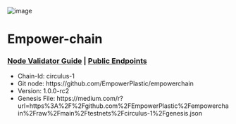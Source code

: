 ![image](https://github.com/Cumulo-pro/Empower-chain/assets/2853158/fec9fe54-ba49-47d1-91f0-087341404397)


# Empower-chain

<h3><a href="https://github.com/Cumulo-pro/Empower-chain/wiki/Validator-guide"> Node Validator Guide</a>  | <a href="https://github.com/Cumulo-pro/Empower-chain/wiki/Empower-Validator-Services:-Public-Endpoints"> Public Endpoints</a> 
</h3>

<ul>
<li>Chain-Id: circulus-1</li>
<li>Git node: https://github.com/EmpowerPlastic/empowerchain</li>
<li>Version: 1.0.0-rc2</li>
<li>Genesis File: https://medium.com/r?url=https%3A%2F%2Fgithub.com%2FEmpowerPlastic%2Fempowerchain%2Fraw%2Fmain%2Ftestnets%2Fcirculus-1%2Fgenesis.json</li>
</ul>
